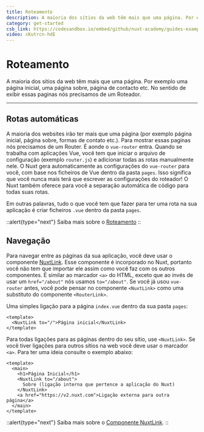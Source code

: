 ```yaml
---
title: Roteamento
description: A maioria dos sítios da web têm mais que uma página. Por exemplo uma página inicial, uma página sobre, página de contacto etc. No sentido de exibir essas paginas nós precisamos de um Roteador.
category: get-started
csb_link: https://codesandbox.io/embed/github/nuxt-academy/guides-examples/tree/master/01_get_started/02_routing?fontsize=14&hidenavigation=1&theme=dark
video: cKutrcn-hdE
---
```


# Roteamento

A maioria dos sítios da web têm mais que uma página. Por exemplo uma página inicial, uma página sobre, página de contacto etc. No sentido de exibir essas paginas nós precisamos de um Roteador.

---

## Rotas automáticas

A maioria dos websites irão ter mais que uma página (por exemplo página inicial, página sobre, formas de contato etc.). Para mostrar essas paginas nós precisamos de um Router. É aonde o `vue-router` entra. Quando se trabalha com aplicações Vue, você tem que iniciar o arquivo de configuração (exemplo `router.js`) e adicionar todas as rotas manualmente nele. O Nuxt gera automaticamente as configurações do `vue-router` para você, com base nos ficheiros de Vue dentro da pasta `pages`. Isso significa que você nunca mais terá que escrever as configurações do roteador! O Nuxt também oferece para você a separação automática de código para todas suas rotas.

Em outras palavras, tudo o que você tem que fazer para ter uma rota na sua aplicação é criar ficheiros `.vue` dentro da pasta `pages`.

::alert{type="next"}
Saiba mais sobre o [Roteamento](/docs/features/file-system-routing)
::

## Navegação

Para navegar entre as páginas da sua aplicação, você deve usar o componente [NuxtLink](/docs/features/nuxt-components#o-componente-nuxtlink). Esse componente é incorporado no Nuxt, portanto você não tem que importar ele assim como você faz com os outros componentes. É similar ao marcador `<a>` do HTML, exceto que ao invés de usar um `href="/about"` nós usamos `to="/about"`. Se você já usou `vue-router` antes, você pode pensar no componente `<NuxtLink>` como uma substituto do componente `<RouterLink>`.

Uma simples ligação para a página `index.vue` dentro da sua pasta `pages`:

```html{}[pages/index.vue]
<template>
  <NuxtLink to="/">Página inicial</NuxtLink>
</template>
```

Para todas ligações para as páginas dentro do seu sítio, use `<NuxtLink>`. Se você tiver ligações para outros sítios na web você deve usar o marcador `<a>`. Para ter uma ideia consulte o exemplo abaixo:

```html{}[pages/index.vue]
<template>
  <main>
    <h1>Página Inicial</h1>
    <NuxtLink to="/about">
      Sobre (ligação interna que pertence a aplicação do Nuxt)
    </NuxtLink>
    <a href="https://v2.nuxt.com">Ligação externa para outra página</a>
  </main>
</template>
```

::alert{type="next"}
Saiba mais sobre o [Componente NuxtLink](/docs/features/nuxt-components#o-componente-nuxtlink).
::
